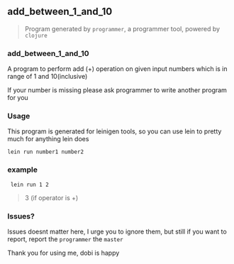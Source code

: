 ## add_between_1_and_10

>Program generated by `programmer`, a programmer tool, powered by `clojure`

### add_between_1_and_10
A program to perform add (+) operation on given input numbers which is in range of 1 and 10(inclusive)

 If your number is missing please ask programmer to write another program for you

### Usage 
 This program is generated for leinigen tools, so you can use lein to pretty much for anything lein does 

```
lein run number1 number2
```

### example
```
 lein run 1 2
```
> 3 (if operator is +)


### Issues?
 Issues doesnt matter here, I urge you to ignore them, but still if you want to report, report the `programmer` the `master`

Thank you for using me, dobi is happy